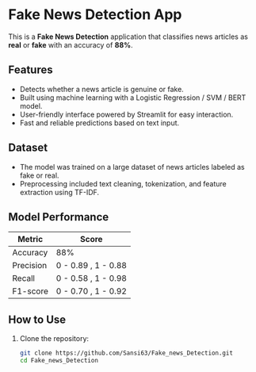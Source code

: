 # Fake News Detection App

This is a **Fake News Detection** application that classifies news articles as **real** or **fake** with an accuracy of **88%**.

## Features

- Detects whether a news article is genuine or fake.
- Built using machine learning with a Logistic Regression / SVM / BERT model.
- User-friendly interface powered by Streamlit for easy interaction.
- Fast and reliable predictions based on text input.

## Dataset

- The model was trained on a large dataset of news articles labeled as fake or real.
- Preprocessing included text cleaning, tokenization, and feature extraction using TF-IDF.

## Model Performance

| Metric    | Score  |
| --------- | ------ |
| Accuracy  | 88%    |
| Precision | 0 - 0.89 , 1 - 0.88|
| Recall    | 0 - 0.58 , 1 - 0.98|
| F1-score  |0 - 0.70 , 1 - 0.92|

## How to Use

1. Clone the repository:
   ```bash
   git clone https://github.com/Sansi63/Fake_news_Detection.git
   cd Fake_news_Detection
